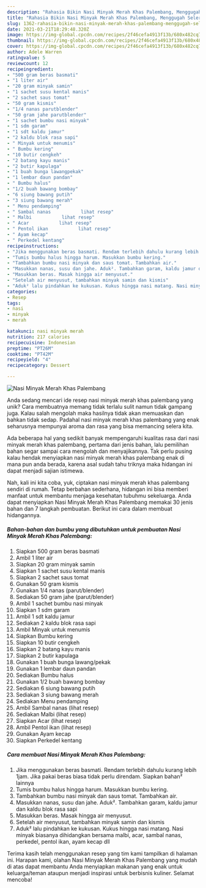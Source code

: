 ```yaml
---
description: "Rahasia Bikin Nasi Minyak Merah Khas Palembang, Menggugah Selera"
title: "Rahasia Bikin Nasi Minyak Merah Khas Palembang, Menggugah Selera"
slug: 1362-rahasia-bikin-nasi-minyak-merah-khas-palembang-menggugah-selera
date: 2021-03-21T18:29:48.320Z
image: https://img-global.cpcdn.com/recipes/2f46cefa4913f13b/680x482cq70/nasi-minyak-merah-khas-palembang-foto-resep-utama.jpg
thumbnail: https://img-global.cpcdn.com/recipes/2f46cefa4913f13b/680x482cq70/nasi-minyak-merah-khas-palembang-foto-resep-utama.jpg
cover: https://img-global.cpcdn.com/recipes/2f46cefa4913f13b/680x482cq70/nasi-minyak-merah-khas-palembang-foto-resep-utama.jpg
author: Adele Warren
ratingvalue: 5
reviewcount: 12
recipeingredient:
- "500 gram beras basmati"
- "1 liter air"
- "20 gram minyak samin"
- "1 sachet susu kental manis"
- "2 sachet saus tomat"
- "50 gram kismis"
- "1/4 nanas parutblender"
- "50 gram jahe parutblender"
- "1 sachet bumbu nasi minyak"
- "1 sdm garam"
- "1 sdt kaldu jamur"
- "2 kaldu blok rasa sapi"
- " Minyak untuk menumis"
- " Bumbu kering"
- "10 butir cengkeh"
- "2 batang kayu manis"
- "2 butir kapulaga"
- "1 buah bunga lawangpekak"
- "1 lembar daun pandan"
- " Bumbu halus"
- "1/2 buah bawang bombay"
- "6 siung bawang putih"
- "3 siung bawang merah"
- " Menu pendamping"
- " Sambal nanas           lihat resep"
- " Malbi           lihat resep"
- " Acar           lihat resep"
- " Pentol ikan           lihat resep"
- " Ayam kecap"
- " Perkedel kentang"
recipeinstructions:
- "Jika menggunakan beras basmati. Rendam terlebih dahulu kurang lebih 1jam. Jika pakai beras biasa tidak perlu direndam. Siapkan bahan² lainnya"
- "Tumis bumbu halus hingga harum. Masukkan bumbu kering."
- "Tambahkan bumbu nasi minyak dan saus tomat. Tambahkan air."
- "Masukkan nanas, susu dan jahe. Aduk². Tambahkan garam, kaldu jamur dan kaldu blok rasa sapi"
- "Masukkan beras. Masak hingga air menyusut."
- "Setelah air menyusut, tambahkan minyak samin dan kismis"
- "Aduk² lalu pindahkan ke kukusan. Kukus hingga nasi matang. Nasi minyak biasanya dihidangkan bersama malbi, acar, sambal nanas, perkedel, pentol ikan, ayam kecap dll"
categories:
- Resep
tags:
- nasi
- minyak
- merah

katakunci: nasi minyak merah 
nutrition: 217 calories
recipecuisine: Indonesian
preptime: "PT26M"
cooktime: "PT42M"
recipeyield: "4"
recipecategory: Dessert

---
```



![Nasi Minyak Merah Khas Palembang](https://img-global.cpcdn.com/recipes/2f46cefa4913f13b/680x482cq70/nasi-minyak-merah-khas-palembang-foto-resep-utama.jpg)

Anda sedang mencari ide resep nasi minyak merah khas palembang yang unik? Cara membuatnya memang tidak terlalu sulit namun tidak gampang juga. Kalau salah mengolah maka hasilnya tidak akan memuaskan dan bahkan tidak sedap. Padahal nasi minyak merah khas palembang yang enak seharusnya mempunyai aroma dan rasa yang bisa memancing selera kita.



Ada beberapa hal yang sedikit banyak mempengaruhi kualitas rasa dari nasi minyak merah khas palembang, pertama dari jenis bahan, lalu pemilihan bahan segar sampai cara mengolah dan menyajikannya. Tak perlu pusing kalau hendak menyiapkan nasi minyak merah khas palembang enak di mana pun anda berada, karena asal sudah tahu triknya maka hidangan ini dapat menjadi sajian istimewa.


Nah, kali ini kita coba, yuk, ciptakan nasi minyak merah khas palembang sendiri di rumah. Tetap berbahan sederhana, hidangan ini bisa memberi manfaat untuk membantu menjaga kesehatan tubuhmu sekeluarga. Anda dapat menyiapkan Nasi Minyak Merah Khas Palembang memakai 30 jenis bahan dan 7 langkah pembuatan. Berikut ini cara dalam membuat hidangannya.

<!--inarticleads1-->

##### Bahan-bahan dan bumbu yang dibutuhkan untuk pembuatan Nasi Minyak Merah Khas Palembang:

1. Siapkan 500 gram beras basmati
1. Ambil 1 liter air
1. Siapkan 20 gram minyak samin
1. Siapkan 1 sachet susu kental manis
1. Siapkan 2 sachet saus tomat
1. Gunakan 50 gram kismis
1. Gunakan 1/4 nanas (parut/blender)
1. Sediakan 50 gram jahe (parut/blender)
1. Ambil 1 sachet bumbu nasi minyak
1. Siapkan 1 sdm garam
1. Ambil 1 sdt kaldu jamur
1. Sediakan 2 kaldu blok rasa sapi
1. Ambil  Minyak untuk menumis
1. Siapkan  Bumbu kering
1. Siapkan 10 butir cengkeh
1. Siapkan 2 batang kayu manis
1. Siapkan 2 butir kapulaga
1. Gunakan 1 buah bunga lawang/pekak
1. Gunakan 1 lembar daun pandan
1. Sediakan  Bumbu halus
1. Gunakan 1/2 buah bawang bombay
1. Sediakan 6 siung bawang putih
1. Sediakan 3 siung bawang merah
1. Sediakan  Menu pendamping
1. Ambil  Sambal nanas           (lihat resep)
1. Sediakan  Malbi           (lihat resep)
1. Siapkan  Acar           (lihat resep)
1. Ambil  Pentol ikan           (lihat resep)
1. Gunakan  Ayam kecap
1. Siapkan  Perkedel kentang




<!--inarticleads2-->

##### Cara membuat Nasi Minyak Merah Khas Palembang:

1. Jika menggunakan beras basmati. Rendam terlebih dahulu kurang lebih 1jam. Jika pakai beras biasa tidak perlu direndam. Siapkan bahan² lainnya
1. Tumis bumbu halus hingga harum. Masukkan bumbu kering.
1. Tambahkan bumbu nasi minyak dan saus tomat. Tambahkan air.
1. Masukkan nanas, susu dan jahe. Aduk². Tambahkan garam, kaldu jamur dan kaldu blok rasa sapi
1. Masukkan beras. Masak hingga air menyusut.
1. Setelah air menyusut, tambahkan minyak samin dan kismis
1. Aduk² lalu pindahkan ke kukusan. Kukus hingga nasi matang. Nasi minyak biasanya dihidangkan bersama malbi, acar, sambal nanas, perkedel, pentol ikan, ayam kecap dll




Terima kasih telah menggunakan resep yang tim kami tampilkan di halaman ini. Harapan kami, olahan Nasi Minyak Merah Khas Palembang yang mudah di atas dapat membantu Anda menyiapkan makanan yang enak untuk keluarga/teman ataupun menjadi inspirasi untuk berbisnis kuliner. Selamat mencoba!
